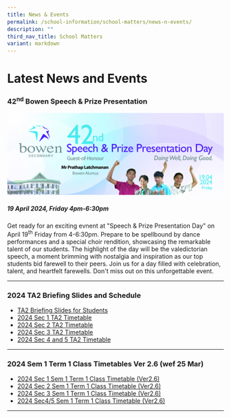 ```yaml
---
title: News & Events
permalink: /school-information/school-matters/news-n-events/
description: ""
third_nav_title: School Matters
variant: markdown
---
```

# Latest News and Events

### 42<sup>nd</sup> Bowen Speech &amp; Prize Presentation
![](/images/School%20Events/2024/2024_Speech_Day_web.jpg)
##### **19 April 2024, Friday 4pm-6:30pm**

Get ready for an exciting evnent at "Speech &amp; Prize Presentation Day" on April 19<sup>th</sup> Friday from 4-6:30pm. Prepare to be spellbound by dance performances and a special choir rendition, showcasing the remarkable talent of our students. The highlight of the day will be the valedictorian speech, a moment brimming with nostalgia and inspiration as our top students bid farewell to their peers. Join us for a day filled with celebration, talent, and heartfelt farewells. Don't miss out on this unforgettable event.
<hr>



### 2024 TA2 Briefing Slides and Schedule
* [TA2 Briefing Slides for Students](/files/Examination%20Timetables/2024%20Exam%20Timetables/TA2/2024_TA_2_Briefing_to_Students.pdf)
* [2024 Sec 1 TA2 Timetable](/files/Examination%20Timetables/2024%20Exam%20Timetables/TA2/2024_TA2_S1_TT.pdf)
* [2024 Sec 2 TA2 Timetable](/files/Examination%20Timetables/2024%20Exam%20Timetables/TA2/2024_TA2_S2_TT.pdf)
* [2024 Sec 3 TA2 Timetable](/files/Examination%20Timetables/2024%20Exam%20Timetables/TA2/2024_TA2_S3_TT.pdf)
* [2024 Sec 4 and 5 TA2 Timetable](/files/Examination%20Timetables/2024%20Exam%20Timetables/TA2/2024_TA2_S4n5_TT.pdf)

<hr>

### 2024 Sem 1 Term 1 Class Timetables Ver 2.6 (wef 25 Mar)
* [2024 Sec 1 Sem 1 Term 1 Class Timetable (Ver2.6)](/school-information/level-matters/secondary-1/class-timetables/) 
* [2024 Sec 2 Sem 1 Term 1 Class Timetable (Ver2.6)](/school-information/level-matters/secondary-2/class-timetables/) 
* [2024 Sec 3 Sem 1 Term 1 Class Timetable (Ver2.6)](/school-information/level-matters/secondary-3/class-timetables/)
* [2024 Sec4/5 Sem 1 Term 1 Class Timetable (Ver2.6)](/school-information/level-matters/secondary-4-5/class-timetables/) 
<hr>